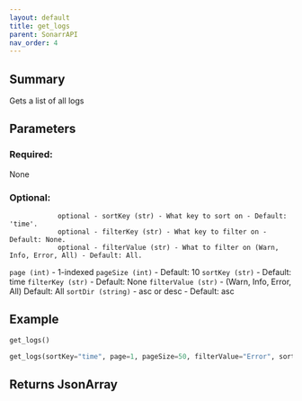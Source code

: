 ```yaml
---
layout: default
title: get_logs
parent: SonarrAPI
nav_order: 4
---
```


## Summary

Gets a list of all logs

## Parameters

### Required:

None

### Optional:

                optional - sortKey (str) - What key to sort on - Default: 'time'.
                optional - filterKey (str) - What key to filter on - Default: None.
                optional - filterValue (str) - What to filter on (Warn, Info, Error, All) - Default: All.

`page (int)` - 1-indexed
`pageSize (int)` - Default: 10
`sortKey (str)` - Default: time
`filterKey (str)` - Default: None
`filterValue (str)` - (Warn, Info, Error, All) Default: All
`sortDir (string)` - asc or desc - Default: asc

## Example

```python
get_logs()
```

```python
get_logs(sortKey="time", page=1, pageSize=50, filterValue="Error", sortDir="desc")
```

## Returns JsonArray

```json

```
